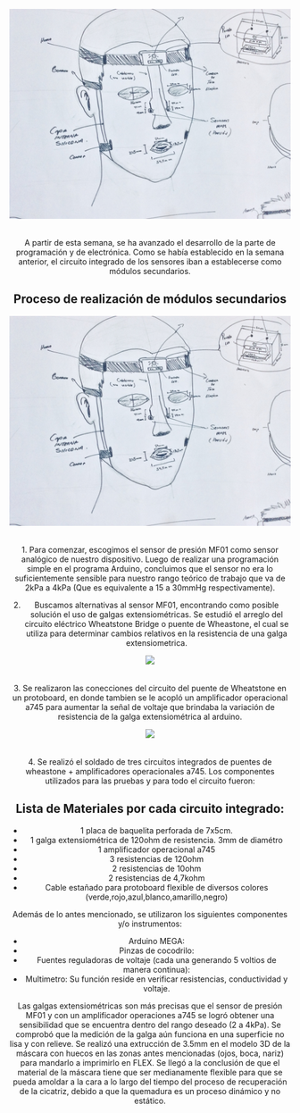 <center><p><img src="img/IMG-2404.jpg"><p><br>
A partir de esta semana, se ha avanzado el desarrollo de la parte de programación y de electrónica. Como se había establecido en la semana anterior, el circuito integrado de los sensores iban a establecerse como módulos secundarios.

<h2>Proceso de realización de módulos secundarios</h2>
  <center><p><img src="img/IMG-2404.jpg"><p><br>
1. Para comenzar, escogimos el sensor de presión MF01 como sensor analógico de nuestro dispositivo. Luego de realizar una programación simple en el programa Arduino, concluimos que el sensor no era lo suficientemente sensible para nuestro rango teórico de trabajo que va de 2kPa a 4kPa (Que es equivalente a 15 a 30mmHg respectivamente).

2. Buscamos alternativas al sensor MF01, encontrando como posible solución el uso de galgas extensiométricas. Se estudió el arreglo del circuito eléctrico Wheatstone Bridge o puente de Wheastone, el cual se utiliza para determinar cambios relativos en la resistencia de una galga extensiometrica.

  <center><p><img src="img/circuitos.jpg"><p><br>
3. Se realizaron las conecciones del circuito del puente de Wheatstone en un protoboard, en donde tambien se le acopló un amplificador operacional a745 para aumentar la señal de voltaje que brindaba la variación de resistencia de la galga extensiométrica al arduino.

  <center><p><img src="img/circuitoengalleta.jpg"><p><br>
4. Se realizó el soldado de tres circuitos integrados de puentes de wheastone + amplificadores operacionales a745. Los componentes utilizados para las pruebas y para todo el circuito fueron:

<h2>Lista de Materiales por cada circuito integrado:</h2>

- 1 placa de baquelita perforada de 7x5cm.
- 1 galga extensiométrica de 120ohm de resistencia. 3mm de diamétro
- 1 amplificador operacional a745
- 3 resistencias de 120ohm
- 2 resistencias de 10ohm
- 2 resistencias de 4,7kohm
- Cable estañado para protoboard flexible de diversos colores (verde,rojo,azul,blanco,amarillo,negro)


Además de lo antes mencionado, se utilizaron los siguientes componentes y/o instrumentos:
- Arduino MEGA: 
- Pinzas de cocodrilo:
- Fuentes reguladoras de voltaje (cada una generando 5 voltios de manera continua):
- Multimetro: Su función reside en verificar resistencias, conductividad y voltaje.

Las galgas extensiométricas son más precisas que el sensor de presión MF01 y con un amplificador operaciones a745 se logró obtener una sensibilidad que se encuentra dentro del rango deseado (2 a 4kPa). Se comprobó que la medición de la galga aún funciona en una superficie no lisa y con relieve. Se realizó una extrucción de 3.5mm en el modelo 3D de la máscara con huecos en las zonas antes mencionadas (ojos, boca, nariz) para mandarlo a imprimirlo en FLEX. Se llegó a la conclusión de que el material de la máscara tiene que ser medianamente flexible para que se pueda amoldar a la cara a lo largo del tiempo del proceso de recuperación de la cicatriz, debido a que la quemadura es un proceso dinámico y no estático.
